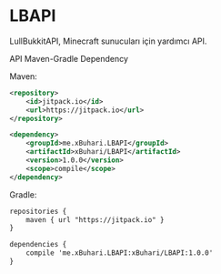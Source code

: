 # LBAPI
LullBukkitAPI, Minecraft sunucuları için yardımcı API.

API Maven-Gradle Dependency

Maven:
```xml
<repository>
    <id>jitpack.io</id>
    <url>https://jitpack.io</url>
</repository>

<dependency>
    <groupId>me.xBuhari.LBAPI</groupId>
    <artifactId>xBuhari/LBAPI</artifactId>
    <version>1.0.0</version>
    <scope>compile</scope>
</dependency>
```
Gradle:

```xml
repositories {
    maven { url "https://jitpack.io" }
}

dependencies {
    compile 'me.xBuhari.LBAPI:xBuhari/LBAPI:1.0.0'
}
```
